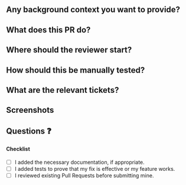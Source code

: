 <!-- PR title format: `<feat|fix|test|chore|doc> : <tracker-number> - <Short description>` (Note: CircleCI will only be triggered by those PR title formats)-->
<!-- Fill out this PR template to make it easier for reviewers to understand your code. Remove this comment and any unnecessary section. -->


## Any background context you want to provide?
<!-- Any information regarding the PR that the reviewers should know. -->


## What does this PR do?
<!-- Briefly synthesize the feature, bug, or fix -->


## Where should the reviewer start?
<!-- Point out where the reviewer should start to review the code additions or subtractions. -->


## How should this be manually tested?
<!-- List the steps to reproduce, corroborate, or tests to run. Write this section clear enough so that external users can also follow it and test the fix. -->


## What are the relevant tickets?
<!-- Link to issues, related PR, JIRA issues, etc. -->


## Screenshots
<!-- For another developer or reviewer, if available. -->


## Questions :question:
#### Checklist
<!-- Verify that you have done all of the following and mark them as done. -->

- [ ] I added the necessary documentation, if appropriate.
- [ ] I added tests to prove that my fix is effective or my feature works.
- [ ] I reviewed existing Pull Requests before submitting mine.
